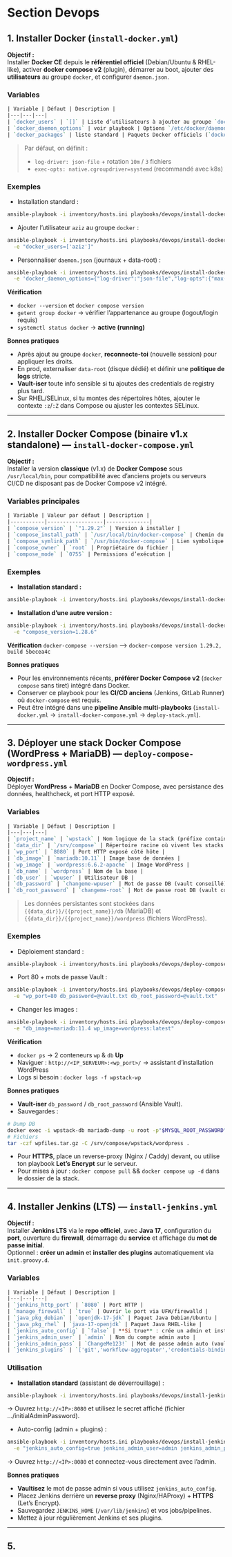 # Section Devops

## 1. Installer Docker (`install-docker.yml`)

**Objectif :**  
Installer **Docker CE** depuis le **référentiel officiel** (Debian/Ubuntu & RHEL-like), activer **docker compose v2** (plugin), démarrer au boot, ajouter des **utilisateurs** au groupe `docker`, et configurer `daemon.json`.

### Variables
```perl
| Variable | Défaut | Description |
|---|---|---|
| `docker_users` | `[]` | Liste d’utilisateurs à ajouter au groupe `docker` |
| `docker_daemon_options` | voir playbook | Options `/etc/docker/daemon.json` (logs, cgroupdriver, etc.) |
| `docker_packages` | liste standard | Paquets Docker officiels (`docker-ce`, `docker-compose-plugin`, …) |
```
> Par défaut, on définit :  
> - `log-driver: json-file` + rotation `10m` / `3` fichiers  
> - `exec-opts: native.cgroupdriver=systemd` (recommandé avec k8s)

### Exemples

- Installation standard :
```bash
ansible-playbook -i inventory/hosts.ini playbooks/devops/install-docker.yml
```
- Ajouter l’utilisateur `aziz` au groupe `docker` :
```bash
ansible-playbook -i inventory/hosts.ini playbooks/devops/install-docker.yml \
  -e "docker_users=['aziz']"
```
- Personnaliser `daemon.json` (journaux + data-root) :
```bash
ansible-playbook -i inventory/hosts.ini playbooks/devops/install-docker.yml \
  -e 'docker_daemon_options={"log-driver":"json-file","log-opts":{"max-size":"50m","max-file":"5"},"data-root":"/data/docker"}'
```

**Vérification**
- `docker --version` et `docker compose version`
- `getent group docker` → vérifier l’appartenance au groupe (logout/login requis)
- `systemctl status docker` → **active (running)**

**Bonnes pratiques**
- Après ajout au groupe `docker`, **reconnecte-toi** (nouvelle session) pour appliquer les droits.
- En prod, externaliser `data-root` (disque dédié) et définir une **politique de logs** stricte.
- **Vault-iser** toute info sensible si tu ajoutes des credentials de registry plus tard.
- Sur RHEL/SELinux, si tu montes des répertoires hôtes, ajouter le contexte `:z`/`:Z` dans Compose ou ajuster les contextes SELinux.

---

## 2. Installer Docker Compose (binaire v1.x standalone) — `install-docker-compose.yml`

**Objectif :**  
Installer la version **classique** (v1.x) de **Docker Compose** sous `/usr/local/bin`, pour compatibilité avec d’anciens projets ou serveurs CI/CD ne disposant pas de Docker Compose v2 intégré.

### Variables principales
```perl
| Variable | Valeur par défaut | Description |
|-----------|------------------|--------------|
| `compose_version` | `"1.29.2"` | Version à installer |
| `compose_install_path` | `/usr/local/bin/docker-compose` | Chemin du binaire |
| `compose_symlink_path` | `/usr/bin/docker-compose` | Lien symbolique pour compatibilité |
| `compose_owner` | `root` | Propriétaire du fichier |
| `compose_mode` | `0755` | Permissions d’exécution |
```

### Exemples

- **Installation standard :**
```bash
ansible-playbook -i inventory/hosts.ini playbooks/devops/install-docker-compose.yml
```
- **Installation d’une autre version :**
```bash
ansible-playbook -i inventory/hosts.ini playbooks/devops/install-docker-compose.yml \
  -e "compose_version=1.28.6"
```
**Vérification**
`docker-compose --version` --> `docker-compose version 1.29.2, build 5becea4c`

**Bonnes pratiques**
- Pour les environnements récents, **préférer Docker Compose v2** (`docker compose` sans tiret) intégré dans Docker.
- Conserver ce playbook pour les **CI/CD anciens** (Jenkins, GitLab Runner) où `docker-compose` est requis.
- Peut être intégré dans une **pipeline Ansible multi-playbooks** (`install-docker.yml` → `install-docker-compose.yml` → `deploy-stack.yml`).

---

## 3. Déployer une stack Docker Compose (WordPress + MariaDB) — `deploy-compose-wordpress.yml`

**Objectif :**  
Déployer **WordPress** + **MariaDB** en Docker Compose, avec persistance des données, healthcheck, et port HTTP exposé.

### Variables
```perl
| Variable | Défaut | Description |
|---|---|---|
| `project_name` | `wpstack` | Nom logique de la stack (préfixe containers) |
| `data_dir` | `/srv/compose` | Répertoire racine où vivent les stacks |
| `wp_port` | `8080` | Port HTTP exposé côté hôte |
| `db_image` | `mariadb:10.11` | Image base de données |
| `wp_image` | `wordpress:6.6.2-apache` | Image WordPress |
| `db_name` | `wordpress` | Nom de la base |
| `db_user` | `wpuser` | Utilisateur DB |
| `db_password` | `changeme-wpuser` | Mot de passe DB (vault conseillé) |
| `db_root_password` | `changeme-root` | Mot de passe root DB (vault conseillé) |
```

> Les données persistantes sont stockées dans `{{data_dir}}/{{project_name}}/db` (MariaDB) et `{{data_dir}}/{{project_name}}/wordpress` (fichiers WordPress).

### Exemples

- Déploiement standard :
```bash
ansible-playbook -i inventory/hosts.ini playbooks/devops/deploy-compose-wordpress.yml
```
- Port 80 + mots de passe Vault :
```bash
ansible-playbook -i inventory/hosts.ini playbooks/devops/deploy-compose-wordpress.yml \
  -e "wp_port=80 db_password=@vault.txt db_root_password=@vault.txt"
```
- Changer les images :
```bash
ansible-playbook -i inventory/hosts.ini playbooks/devops/deploy-compose-wordpress.yml \
  -e "db_image=mariadb:11.4 wp_image=wordpress:latest"
```

**Vérification**
- `docker ps` → 2 conteneurs `wp` & `db` **Up**
- Naviguer : `http://<IP_SERVEUR>:<wp_port>/` → assistant d’installation WordPress
- Logs si besoin : `docker logs -f wpstack-wp`

**Bonnes pratiques**
- **Vault-iser** `db_password` / `db_root_password` (Ansible Vault).
- Sauvegardes :
```bash
# Dump DB
docker exec -i wpstack-db mariadb-dump -u root -p"$MYSQL_ROOT_PASSWORD" wordpress > backup.sql
# Fichiers
tar -czf wpfiles.tar.gz -C /srv/compose/wpstack/wordpress .
```
- Pour **HTTPS**, place un reverse-proxy (Nginx / Caddy) devant, ou utilise ton playbook **Let’s Encrypt** sur le serveur.
- Pour mises à jour : `docker compose pull` && `docker compose up -d` dans le dossier de la stack.

---

## 4. Installer Jenkins (LTS) — `install-jenkins.yml`

**Objectif :**  
Installer **Jenkins LTS** via le **repo officiel**, avec **Java 17**, configuration du **port**, ouverture du **firewall**, démarrage du **service** et affichage du **mot de passe initial**.  
Optionnel : **créer un admin** et **installer des plugins** automatiquement via `init.groovy.d`.

### Variables
```perl
| Variable | Défaut | Description |
|---|---|---|
| `jenkins_http_port` | `8080` | Port HTTP |
| `manage_firewall` | `true` | Ouvrir le port via UFW/firewalld |
| `java_pkg_debian` | `openjdk-17-jdk` | Paquet Java Debian/Ubuntu |
| `java_pkg_rhel` | `java-17-openjdk` | Paquet Java RHEL-like |
| `jenkins_auto_config` | `false` | **Si true** : crée un admin et installe des plugins au 1er démarrage |
| `jenkins_admin_user` | `admin` | Nom du compte admin auto |
| `jenkins_admin_pass` | `ChangeMe123!` | Mot de passe admin auto (vaultisez) |
| `jenkins_plugins` | `['git','workflow-aggregator','credentials-binding','blueocean']` | Plugins à installer (si auto_config) |
```

### Utilisation
- **Installation standard** (assistant de déverrouillage) :
```bash
ansible-playbook -i inventory/hosts.ini playbooks/devops/install-jenkins.yml
```
→ Ouvrez `http://<IP>:8080` et utilisez le secret affiché (fichier …/initialAdminPassword).
- Auto-config (admin + plugins) :
```bash
ansible-playbook -i inventory/hosts.ini playbooks/devops/install-jenkins.yml \
  -e "jenkins_auto_config=true jenkins_admin_user=admin jenkins_admin_pass='SuperSecret!2025' jenkins_plugins=['git','workflow-aggregator','blueocean']"
```
→ Ouvrez `http://<IP>:8080` et connectez-vous directement avec l’admin.

**Bonnes pratiques**
- **Vaultisez** le mot de passe admin si vous utilisez `jenkins_auto_config`.
- Placez Jenkins derrière un **reverse proxy** (Nginx/HAProxy) + **HTTPS** (Let’s Encrypt).
- Sauvegardez `JENKINS_HOME` (`/var/lib/jenkins`) et vos jobs/pipelines.
- Mettez à jour régulièrement Jenkins et ses plugins.

---

## 5.


